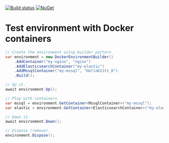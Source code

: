 [![Build status](https://ci.appveyor.com/api/projects/status/1xh2d15gkmij0mp8/branch/master?svg=true)](https://ci.appveyor.com/project/Deffiss/testenvironment-docker/branch/master)  [![NuGet](https://img.shields.io/nuget/v/TestEnvironment.Docker.svg)](https://www.nuget.org/packages/TestEnvironment.Docker/)

# Test environment with Docker containers

```csharp
// Create the environment using builder pattern
var environment = new DockerEnvironmentBuilder()
    .AddContainer("my-nginx", "nginx")
    .AddElasticsearchContainer("my-elastic")
    .AddMssqlContainer("my-mssql", "HelloK11tt_0")
    .Build();

// Up it.
await environment.Up();

// Play with containers.
var mssql = environment.GetContainer<MssqlContainer>("my-mssql");
var elastic = environment.GetContainer<ElasticsearchContainer>("my-elastic");

// Down it.
await environment.Down();

// Dispose (remove).
environment.Dispose();
```
